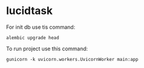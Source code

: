 # lucidtask
For init db use tis command:
```
alembic upgrade head
```
To run project use this command:
```
gunicorn -k uvicorn.workers.UvicornWorker main:app
```